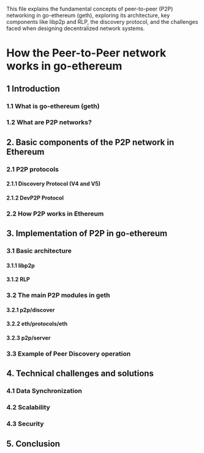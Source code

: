 This file explains the fundamental concepts of peer-to-peer (P2P) networking in go-ethereum (geth), exploring its architecture, key components like libp2p and RLP, the discovery protocol, and the challenges faced when designing decentralized network systems.

# How the Peer-to-Peer network works in go-ethereum
## 1 Introduction
### 1.1 What is go-ethereum (geth)
### 1.2 What are P2P networks?

## 2. Basic components of the P2P network in Ethereum
### 2.1 P2P protocols
#### 2.1.1 Discovery Protocol (V4 and V5)
#### 2.1.2 DevP2P Protocol
### 2.2 How P2P works in Ethereum

## 3. Implementation of P2P in go-ethereum
### 3.1 Basic architecture
#### 3.1.1 libp2p
#### 3.1.2 RLP
### 3.2 The main P2P modules in geth
#### 3.2.1 p2p/discover
#### 3.2.2 eth/protocols/eth
#### 3.2.3 p2p/server
### 3.3 Example of Peer Discovery operation

## 4. Technical challenges and solutions
### 4.1 Data Synchronization
### 4.2 Scalability
### 4.3 Security

## 5. Conclusion
